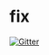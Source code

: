 # fix

[![Gitter](https://badges.gitter.im/Join%20Chat.svg)](https://gitter.im/keepsunny/fix?utm_source=badge&utm_medium=badge&utm_campaign=pr-badge&utm_content=badge)